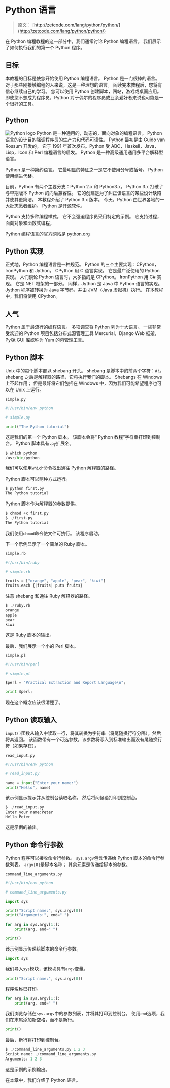 # Python 语言

> 原文： [http://zetcode.com/lang/python/python/](http://zetcode.com/lang/python/python/)

在 Python 编程教程的这一部分中，我们通常讨论 Python 编程语言。 我们展示了如何执行我们的第一个 Python 程序。

## 目标

本教程的目标是使您开始使用 Python 编程语言。 Python 是一门很棒的语言。 对于那些刚接触编程的人来说，这是一种理想的语言。 阅读完本教程后，您将有信心继续自己的学习。 您可以使用 Python 创建脚本，网站，游戏或桌面应用。 即使您不想成为程序员，Python 对于偶尔的程序员或业余爱好者来说也可能是一个很好的工具。

## Python

![Python logo](img/7165df639551ccc9d0d36df95fb315ca.jpg) Python 是一种通用的，动态的，面向对象的编程语言。 Python 语言的设计目的强调程序员的生产力和代码可读性。 Python 最初是由 Guido van Rossum 开发的。 它于 1991 年首次发布。Python 受 ABC，Haskell，Java，Lisp，Icon 和 Perl 编程语言的启发。 Python 是一种高级通用通用多平台解释型语言。

Python 是一种简约语言。 它最明显的特征之一是它不使用分号或括号。 Python 使用缩进代替。

目前，Python 有两个主要分支：Python 2.x 和 Python3.x。 Python 3.x 打破了与早期版本 Python 的向后兼容性。 它的创建是为了纠正该语言的某些设计缺陷并使其更简洁。 本教程介绍了 Python 3.x 版本。 今天，Python 由世界各地的一大批志愿者维护。 Python 是开源软件。

Python 支持多种编程样式。 它不会强迫程序员采用特定的示例。 它支持过程，面向对象和函数式编程。

Python 编程语言的官方网站是 [python.org](http://python.org)

## Python 实现

正式地，Python 编程语言是一种规范。 Python 的三个主要实现：CPython，IronPython 和 Jython。 CPython 用 C 语言实现。 它是最广泛使用的 Python 实现。 人们谈论 Python 语言时，大多指的是 CPython。 IronPython 用 C# 实现。 它是.NET 框架的一部分。 同样，Jython 是 Java 中 Python 语言的实现。 Jython 程序被转换为 Java 字节码，并由 JVM（Java 虚拟机）执行。 在本教程中，我们将使用 CPython。

## 人气

Python 属于最流行的编程语言。 多项调查将 Python 列为十大语言。 一些非常受欢迎的 Python 项目包括分布式源管理工具 Mercurial，Django Web 框架，PyQt GUI 库或称为 Yum 的包管理工具。

## Python 脚本

Unix 中的每个脚本都以 shebang 开头。 shebang 是脚本中的前两个字符：`#!`。 shebang 之后是解释器的路径，它将执行我们的脚本。 Shebangs 在 Windows 上不起作用； 但是最好将它们包括在 Windows 中，因为我们可能希望程序也可以在 Unix 上运行。

`simple.py`

```py
#!/usr/bin/env python

# simple.py

print("The Python tutorial")

```

这是我们的第一个 Python 脚本。 该脚本会将“ Python 教程”字符串打印到控制台。 Python 脚本具有`.py`扩展名。

```py
$ which python
/usr/bin/python

```

我们可以使用`which`命令找出通往 Python 解释器的路径。

Python 脚本可以两种方式运行。

```py
$ python first.py
The Python tutorial

```

Python 脚本作为解释器的参数提供。

```py
$ chmod +x first.py 
$ ./first.py 
The Python tutorial

```

我们使用`chmod`命令使文件可执行。 该程序启动。

下一个示例显示了一个简单的 Ruby 脚本。

`simple.rb`

```py
#!/usr/bin/ruby

# simple.rb

fruits = ["orange", "apple", "pear", "kiwi"]
fruits.each {|fruits| puts fruits}

```

注意 shebang 和通往 Ruby 解释器的路径。

```py
$ ./ruby.rb 
orange
apple
pear
kiwi

```

这是 Ruby 脚本的输出。

最后，我们展示一个小的 Perl 脚本。

`simple.pl`

```py
#!/usr/bin/perl

# simple.pl

$perl = "Practical Extraction and Report Language\n";

print $perl;

```

现在这个概念应该很清楚了。

## Python 读取输入

`input()`函数从输入中读取一行，将其转换为字符串（将尾随换行符分隔），然后将其返回。 该函数带有一个可选参数，该参数将写入到标准输出而没有尾随换行符（如果存在）。

`read_input.py`

```py
#!/usr/bin/env python

# read_input.py

name = input("Enter your name:")
print("Hello", name)

```

该示例显示提示并从控制台读取名称。 然后将问候语打印到控制台。

```py
$ ./read_input.py 
Enter your name:Peter
Hello Peter

```

这是示例的输出。

## Python 命令行参数

Python 程序可以接收命令行参数。 `sys.argv`包含传递给 Python 脚本的命令行参数列表。 `argv[0]`是脚本名称； 其余元素是传递给脚本的参数。

`command_line_arguments.py`

```py
#!/usr/bin/env python

# command_line_arguments.py

import sys

print("Script name:", sys.argv[0])
print("Arguments:", end=" ")

for arg in sys.argv[1:]:
    print(arg, end=" ")

print()

```

该示例显示传递给脚本的命令行参数。

```py
import sys

```

我们导入`sys`模块，该模块具有`argv`变量。

```py
print("Script name:", sys.argv[0])

```

程序名称已打印。

```py
for arg in sys.argv[1:]:
    print(arg, end=" ")

```

我们浏览存储在`sys.argv`中的参数列表，并将其打印到控制台。 使用`end`选项，我们在末尾添加新空格，而不是新行。

```py
print()

```

最后，新行将打印到控制台。

```py
$ ./command_line_arguments.py 1 2 3
Script name: ./command_line_arguments.py
Arguments: 1 2 3 

```

这是示例的示例输出。

在本章中，我们介绍了 Python 语言。